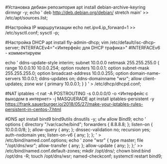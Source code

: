#Установка дебиан репозитория
apt install debian-archive-keyring dirmngr -y;
echo ' 
deb http://deb.debian.org/debian/ stretch main' >> /etc/apt/sources.list;

#Настройка IP маршрутизации
echo net.ipv4.ip_forward=1 >> /etc/sysctl.conf;
sysctl -p;

#Настройка DHCP
apt install fly-admin-dhcp;
vim /etc/default/isc-dhcp-server;
INTERFACEv4="<Интерфейс для DHCP трафика>"
#INTERFACEv6 - комментируем

echo '
ddns-update-style interim;
subnet 10.0.0.0 netmask 255.255.255.0 {
	range 10.0.0.10 10.0.0.254;
	option routers 10.0.0.1;
	option subnet-mask 255.255.255.0;
	option broadcast-address 10.0.0.255;
	option domain-name-servers 10.0.0.1;
	ddns-updates on;
	ddns-domainname "wsr";
	allow client-updates;
	zone wsr {
		primary 10.0.0.1;
	}
} ' > /etc/dhcp/dhcpd.conf;

#NAT
iptables -t nat -A POSTROUTING -s 0.0.0.0/0 -о <Интерфейс с выходом в интернет> -j MASQUERADE
apt install iptables-persistent -y
https://frank.sauerburger.io/2018/05/27/make-your-iptables-rules-persistent-in-centos-7.html

#DNS
apt install bind9 bind9utils dnsutils -y;
ufw allow Bind9;
echo '
options {
	directory "/var/cache/bind";
	forwarders {
		8.8.8.8;
	};
	listen-on { 10.0.0.0/8; };
	allow-query { any; };
	dnssec-validation no;
	recursion yes;
	auth-nxdomain yes;
	listen-on-v6 { any; };
}; ' > /etc/bind/named.conf.options;
echo '
zone "wsr" {
        type master;
        file "/opt/dns/wsr";
        allow-transfer { any; };
        allow-update { any; };
};' >> /etc/bind/named.conf.default-zones;
mkdir /opt/dns/;
chown bind:bind /opt/dns -R;
touch /opt/dns/wsr;
named-checkconf;
systemctl restart bind9;
